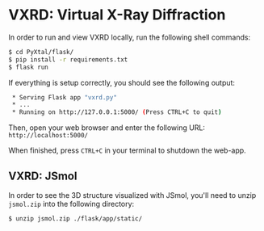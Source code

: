 # VXRD: Virtual X-Ray Diffraction
In order to run and view VXRD locally, run the following shell commands:
```bash
$ cd PyXtal/flask/
$ pip install -r requirements.txt
$ flask run
```
If everything is setup correctly, you should see the following output:
```bash
 * Serving Flask app "vxrd.py"
 * ...
 * Running on http://127.0.0.1:5000/ (Press CTRL+C to quit)
```
Then, open your web browser and enter the following URL:
`http://localhost:5000/`

When finished, press `CTRL+C` in your terminal to shutdown the web-app.

## VXRD: JSmol
In order to see the 3D structure visualized with JSmol, you'll need to unzip `jsmol.zip` into the following directory:
```bash
$ unzip jsmol.zip ./flask/app/static/
```
